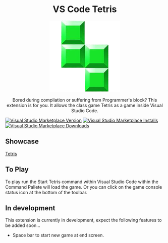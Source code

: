 <div align='center'>

# VS Code Tetris

![icon](https://github.com/Harry-Hopkinson/tetris-vscode/raw/HEAD/images/icon.png)
</div>    

<p align="center">
    Bored during compliation or suffering from Programmer's block? This extension is for you. It allows the class game Tetris as a game inside Visual Studio Code.
    <br>
</p>

[![Visual Studio Marketplace Version](https://img.shields.io/visual-studio-marketplace/v/HarryHopkinson.tetris-vscode?color=blue&logo=visual-studio)](https://marketplace.visualstudio.com/items?itemName=tonybaloney.vscode-pets&WT.mc_id=python-17801-anthonyshaw)
[![Visual Studio Marketplace Installs](https://img.shields.io/visual-studio-marketplace/i/HarryHopkinson.tetris-vscode?logo=visualstudio)](https://marketplace.visualstudio.com/items?itemName=tonybaloney.vscode-pets&WT.mc_id=python-17801-anthonyshaw)
[![Visual Studio Marketplace Downloads](https://img.shields.io/visual-studio-marketplace/d/HarryHopkinson.tetris-vscode?logo=visualstudio)](https://marketplace.visualstudio.com/items?itemName=tonybaloney.vscode-pets&WT.mc_id=python-17801-anthonyshaw)

## Showcase

[Tetris](https://github.com/Harry-Hopkinson/tetris-vscode/assets/63599884/e9187a9c-e740-4c99-a953-8a003a3de5d1)

## To Play

To play run the Start Tetris command within Visual Studio Code within the Command Pallete will load the game. Or you can click on the game console status icon at the bottom of the toolbar.

## In development

This extension is currently in development, expect the following features to be added soon...

- Space bar to start new game at end screen.
